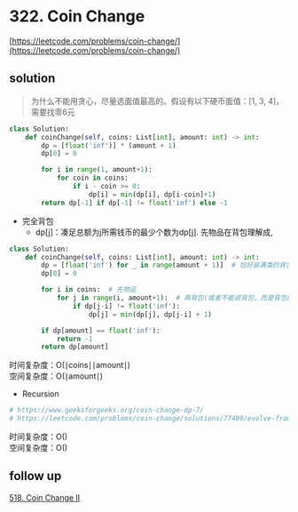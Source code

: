 # 322. Coin Change

[https://leetcode.com/problems/coin-change/](https://leetcode.com/problems/coin-change/)

## solution

> 为什么不能用贪心，尽量选面值最高的。假设有以下硬币面值：[1, 3, 4]，需要找零6元

```python
class Solution:
    def coinChange(self, coins: List[int], amount: int) -> int:
        dp = [float('inf')] * (amount + 1)
        dp[0] = 0

        for i in range(1, amount+1):
            for coin in coins:
                if i - coin >= 0:
                    dp[i] = min(dp[i], dp[i-coin]+1)
        return dp[-1] if dp[-1] != float('inf') else -1
```

- 完全背包
  - dp[j]：凑足总额为j所需钱币的最少个数为dp[j]. 先物品在背包理解成,

```python
class Solution:
    def coinChange(self, coins: List[int], amount: int) -> int:
        dp = [float('inf') for _ in range(amount + 1)]  # 恰好装满类的背包问题初始化
        dp[0] = 0

        for i in coins:  # 先物品
            for j in range(i, amount+1):  # 再背包(或者不能说背包，而是背包的约束), 背包大于物品
                if dp[j-i] != float('inf'):
                    dp[j] = min(dp[j], dp[j-i] + 1)

        if dp[amount] == float('inf'):
            return -1
        return dp[amount]
```

时间复杂度：O(∣coins∣∣amount∣) <br>
空间复杂度：O(∣amount∣)

- Recursion

```python
# https://www.geeksforgeeks.org/coin-change-dp-7/
# https://leetcode.com/problems/coin-change/solutions/77409/evolve-from-brute-force-to-optimal-a-review-of-all-solutions/

```

时间复杂度：O() <br>
空间复杂度：O()

## follow up

[518. Coin Change II](./518.%20Coin%20Change%20II.md)
